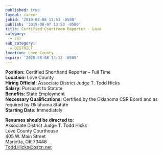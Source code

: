 ```yaml
---
published: true
layout: career
jobid: '2019-08-08 13:53 -0500'
publish: '2019-08-07 13:53 -0500'
title: Certified Courtroom Reporter - Love
category:
  - csr
sub_category:
  - DISTRICT
location: Love County
expire: '2020-08-08 14:12 -0500'
---
```

**Position:** Certified Shorthand Reporter – Full Time  
**Location:** Love County    
**Hiring Official:** Associate District Judge T. Todd Hicks    
**Salary:** Pursuant to Statute  
**Benefits:** State Employment  
**Necessary Qualifications:** Certified by the Oklahoma CSR Board and as required by Oklahoma Statute  
**Starting Date:** Immediately  

**Resumes should be directed to:**  
Associate District Judge T. Todd Hicks  
Love County Courthouse   
405 W. Main Street  
Marietta, OK 73448  
[Todd.Hicks@oscn.net](mailto:Todd.Hicks@oscn.net)
